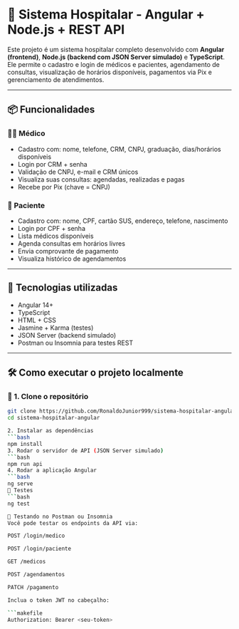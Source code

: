 # 🏥 Sistema Hospitalar - Angular + Node.js + REST API

Este projeto é um sistema hospitalar completo desenvolvido com **Angular (frontend)**, **Node.js (backend com JSON Server simulado)** e **TypeScript**. Ele permite o cadastro e login de médicos e pacientes, agendamento de consultas, visualização de horários disponíveis, pagamentos via Pix e gerenciamento de atendimentos.

---

## 📦 Funcionalidades

### 👨‍⚕️ Médico
- Cadastro com: nome, telefone, CRM, CNPJ, graduação, dias/horários disponíveis
- Login por CRM + senha
- Validação de CNPJ, e-mail e CRM únicos
- Visualiza suas consultas: agendadas, realizadas e pagas
- Recebe por Pix (chave = CNPJ)

### 👤 Paciente
- Cadastro com: nome, CPF, cartão SUS, endereço, telefone, nascimento
- Login por CPF + senha
- Lista médicos disponíveis
- Agenda consultas em horários livres
- Envia comprovante de pagamento
- Visualiza histórico de agendamentos

---

## 🚀 Tecnologias utilizadas

- Angular 14+
- TypeScript
- HTML + CSS
- Jasmine + Karma (testes)
- JSON Server (backend simulado)
- Postman ou Insomnia para testes REST

---

## 🛠️ Como executar o projeto localmente

### 📁 1. Clone o repositório

```bash
git clone https://github.com/RonaldoJunior999/sistema-hospitalar-angular-typescript-node-teste-jasmine-karma.git
cd sistema-hospitalar-angular

2. Instalar as dependências
```bash
npm install
3. Rodar o servidor de API (JSON Server simulado)
```bash
npm run api
4. Rodar a aplicação Angular
```bash
ng serve
🔬 Testes
```bash
ng test

📲 Testando no Postman ou Insomnia
Você pode testar os endpoints da API via:

POST /login/medico

POST /login/paciente

GET /medicos

POST /agendamentos

PATCH /pagamento

Inclua o token JWT no cabeçalho:

```makefile
Authorization: Bearer <seu-token>